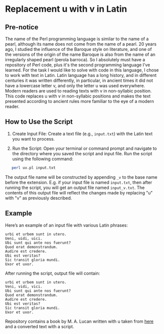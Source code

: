# Replacement u with v in Latin

## Pre-notice

The name of the Perl programming language is similar to the name of a pearl, although its name does not come from the name of a pearl. 20 years ago, I studied the influence of the Baroque style on literature, and one of the versions of the origin of the name Baroque is also from the name of an irregularly shaped pearl (perola barroca). So I absolutely must have a repository of Perl code, plus it's the second programming language I've learned. For the task I would like to solve with code in this language, I chose to work with text in Latin. Latin language has a long history, and in different centuries it was written differently, in particular, in ancient times it did not have a lowercase letter v, and only the letter u was used everywhere. Modern readers are used to reading texts with v in non-syllabic position. This code replaces u with v in non-syllabic positions and makes the text presented according to ancient rules more familiar to the eye of a modern reader.

## How to Use the Script

1. Create Input File: Create a text file (e.g., `input.txt`) with the Latin text you want to process.

2. Run the Script: Open your terminal or command prompt and navigate to the directory where you saved the script and input file. Run the script using the following command:

```bash
   perl uv.pl input.txt
```

The output file name will be constructed by appending `_v` to the base name before the extension. E.g. if your input file is named `input.txt`, then after running the script, you will get an output file named `input_v.txt`. The contents of this output file will reflect the changes made by replacing "u" with "v" as previously described.

## Example

Here’s an example of an input file with various Latin phrases:

```
urbi et urbem sunt in utero.
Ueni, uidi, uici.
Ubi sunt qui ante nos fuerunt?
Quod erat demonstrandum.
Audire est credere.
Ubi est veritas?
Sic transit gloria mundi.
Uxor et uxor.
```

After running the script, output file will contain:

```
urbi et urbem sunt in utero.
Veni, vidi, vici.
Ubi sunt qui ante nos fuerunt?
Quod erat demonstrandum.
Audire est credere.
Ubi est veritas?
Sic transit gloria mundi.
Uxor et uxor.
```

Repository contains a book by M. A. Lucan written with u taken from [here](https://www.thelatinlibrary.com/lucan/lucan2.shtml) and a converted text with a script.
